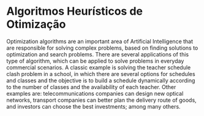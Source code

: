 # Algoritmos Heurísticos de Otimização

Optimization algorithms are an important area of Artificial Intelligence that are responsible for solving complex problems, based on finding solutions to optimization and search problems. There are several applications of this type of algorithm, which can be applied to solve problems in everyday commercial scenarios. A classic example is solving the teacher schedule clash problem in a school, in which there are several options for schedules and classes and the objective is to build a schedule dynamically according to the number of classes and the availability of each teacher. Other examples are: telecommunications companies can design new optical networks, transport companies can better plan the delivery route of goods, and investors can choose the best investments; among many others.

